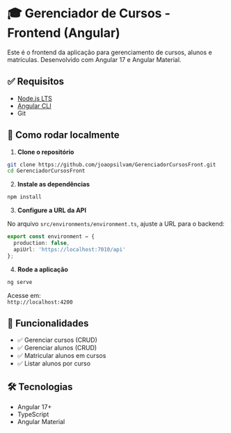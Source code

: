 # 🎓 Gerenciador de Cursos - Frontend (Angular)

Este é o frontend da aplicação para gerenciamento de cursos, alunos e matrículas. Desenvolvido com Angular 17 e Angular Material.

## ✅ Requisitos

- [Node.js LTS](https://nodejs.org/)
- [Angular CLI](https://angular.io/cli)
- Git

## 🚀 Como rodar localmente

1. **Clone o repositório**

```bash
git clone https://github.com/joaopsilvam/GerenciadorCursosFront.git
cd GerenciadorCursosFront
```

2. **Instale as dependências**

```bash
npm install
```

3. **Configure a URL da API**

No arquivo `src/environments/environment.ts`, ajuste a URL para o backend:

```ts
export const environment = {
  production: false,
  apiUrl: 'https://localhost:7010/api'
};
```

4. **Rode a aplicação**

```bash
ng serve
```

Acesse em:  
`http://localhost:4200`

## 📂 Funcionalidades

- ✅ Gerenciar cursos (CRUD)
- ✅ Gerenciar alunos (CRUD)
- ✅ Matricular alunos em cursos
- ✅ Listar alunos por curso

## 🛠 Tecnologias

- Angular 17+
- TypeScript
- Angular Material
